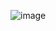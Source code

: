 ![image](https://github.com/jssolar/Weather-App/assets/120593445/0bd46261-47de-4481-a4d8-c1295ee398db)

